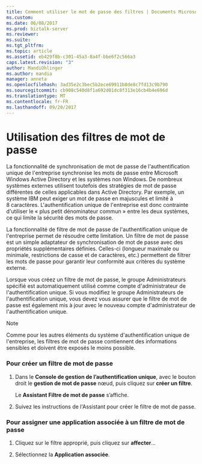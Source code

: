 ```yaml
---
title: Comment utiliser le mot de passe des filtres | Documents Microsoft
ms.custom: 
ms.date: 06/08/2017
ms.prod: biztalk-server
ms.reviewer: 
ms.suite: 
ms.tgt_pltfrm: 
ms.topic: article
ms.assetid: eb429f8b-c301-45a3-8a4f-bbe6f2c566a3
caps.latest.revision: "3"
author: MandiOhlinger
ms.author: mandia
manager: anneta
ms.openlocfilehash: 3ad35e2c3bec5b2ece69911b8de8c7fd13c9b790
ms.sourcegitcommit: cb908c540d8f1a692d01dc8f313e16cb4b4e696d
ms.translationtype: MT
ms.contentlocale: fr-FR
ms.lasthandoff: 09/20/2017
---
```

# <a name="how-to-use-password-filters"></a>Utilisation des filtres de mot de passe
La fonctionnalité de synchronisation de mot de passe de l'authentification unique de l'entreprise synchronise les mots de passe entre Microsoft Windows Active Directory et les systèmes non Windows. De nombreux systèmes externes utilisent toutefois des stratégies de mot de passe différentes de celles applicables dans Active Directory. Par exemple, un système IBM peut exiger un mot de passe en majuscules et limité à 8 caractères. L'authentification unique de l'entreprise est donc contrainte d'utiliser le « plus petit dénominateur commun » entre les deux systèmes, ce qui limite la sécurité des mots de passe.  
  
 La fonctionnalité de filtre de mot de passe de l'authentification unique de l'entreprise permet de résoudre cette limitation. Un filtre de mot de passe est un simple adaptateur de synchronisation de mot de passe avec des propriétés supplémentaires définies. Celles-ci (longueur maximale ou minimale, restrictions de casse et de caractères, etc.) permettent de filtrer les mots de passe pour garantir leur conformité aux critères du système externe.  
  
 Lorsque vous créez un filtre de mot de passe, le groupe Administrateurs spécifié est automatiquement utilisé comme compte d'administrateur de l'authentification unique. Si vous modifiez le groupe Administrateurs de l'authentification unique, vous devez vous assurer que le filtre de mot de passe est également mis à jour avec le nouveau compte d'administrateur de l'authentification unique.  
  
> [!NOTE]
>  Comme pour les autres éléments du système d'authentification unique de l'entreprise, les filtres de mot de passe contiennent des informations sensibles et doivent être exposés le moins possible.  
  
### <a name="to-create-a-password-filter"></a>Pour créer un filtre de mot de passe  
  
1.  Dans le **Console de gestion de l’authentification unique**, avec le bouton droit le **gestion de mot de passe** nœud, puis cliquez sur **créer un filtre**.  
  
     Le **Assistant Filtre de mot de passe** s’affiche.  
  
2.  Suivez les instructions de l'Assistant pour créer le filtre de mot de passe.  
  
### <a name="to-assign-an-affiliate-application-to-a-password-filter"></a>Pour assigner une application associée à un filtre de mot de passe  
  
1.  Cliquez sur le filtre approprié, puis cliquez sur **affecter**...  
  
2.  Sélectionnez la **Application associée**.